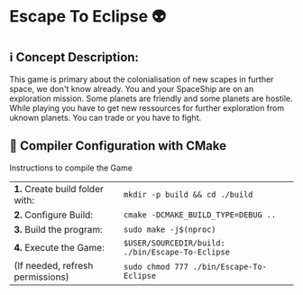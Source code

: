 # Escape To Eclipse :alien:
## :information_source: Concept Description:

This game is primary about the colonialisation of new scapes in further space, we don't know already. You and your SpaceShip are on an exploration mission. Some planets are friendly and some planets are hostile. While playing you have to get new ressources for further exploration from uknown planets. You can trade or you have to fight. 

## :hammer: Compiler Configuration with CMake

Instructions to compile the Game

<table>
    <tr>
        <td><b>1.</b> Create build folder with:</td>
        <td><code>mkdir -p build && cd ./build</code></td>
    </tr>
    <tr>
        <td><b>2.</b> Configure Build:</td>
        <td><code>cmake -DCMAKE_BUILD_TYPE=DEBUG ..</code></td>
    </tr>
    <tr>
        <td><b>3.</b> Build the program:</td>
        <td><code>sudo make -j$(nproc)</code></td>
    </tr>
    <tr>
        <td><b>4.</b> Execute the Game:</td>
        <td><code>$USER/SOURCEDIR/build: ./bin/Escape-To-Eclipse</code></td>
    </tr>
    <tr>
        <td>(If needed, refresh permissions)</td>
        <td><code>sudo chmod 777 ./bin/Escape-To-Eclipse</code></td>
    </tr>
</table>
